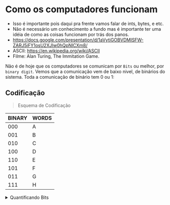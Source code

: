 # Como os computadores funcionam

- Isso é importante pois daqui pra frente vamos falar de ints, bytes, e etc.
- Não é necessário um conhecimento a fundo mas é importante ter uma idéia de como as coisas funcionam por trás dos panos.
- https://docs.google.com/presentation/d/1aVytiGOBVDMISFW-ZARJ5iFY1osU2XJIw0hQpNICXm8/
- ASCII: https://en.wikipedia.org/wiki/ASCII
- Filme: Alan Turing, The Immitation Game.

Não é de hoje que os computadores se comunicam por `Bits` ou melhor, por `binary digit`. Vemos que a comunicação vem de baixo nivel, de binários do sistema. Toda a comunicação de binário tem 0 ou 1:

## Codificação

> Esquema de Codificação

| BINARY  | WORDS |
| ------------- | ------------- |
| 000 | A |
| 001 | B |
| 010 | C |
| 100 | D |
| 110 | E |
| 101 | F |
| 011 | G |
| 111 | H |

<details><summary>Quantificando Bits</summary>
<p>

| NUMBER  | STORAGE |
| ------------- | ------------- |
| 1024 | bit |
| 1024 | bits |
| 1024 | bytes |
| 1024 | kb |
| 1024 | mb |
| 1024 | gb |
| 1024 | tb |

</p>
</details>
